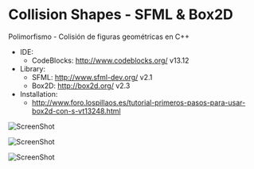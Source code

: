 # Collision Shapes - SFML & Box2D
Polimorfismo - Colisión de figuras geométricas en C++

- IDE:
  - CodeBlocks: http://www.codeblocks.org/ v13.12
- Library:
  - SFML: http://www.sfml-dev.org/ v2.1
  - Box2D: http://box2d.org/ v2.3
- Installation:
  - http://www.foro.lospillaos.es/tutorial-primeros-pasos-para-usar-box2d-con-s-vt13248.html

![ScreenShot](https://github.com/marcsdev/collision-shapes/blob/master/screenshots/screenshot_02.png?raw=true)

![ScreenShot](https://github.com/marcsdev/collision-shapes/blob/master/screenshots/screenshot_03.png?raw=true)

![ScreenShot](https://github.com/marcsdev/collision-shapes/blob/master/screenshots/screenshot_04.png?raw=true)
